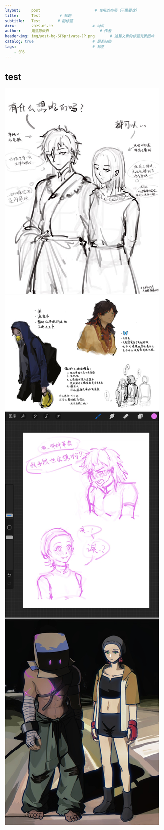 ```yaml
---
layout:     post                         # 使用的布局（不需要改）
title:      Test         # 标题 
subtitle:   Test        # 副标题
date:       2025-05-12 				    # 时间
author:     鬼焦原蛋白 					    # 作者
header-img: img/post-bg-SF6private-JP.png 	    # 这篇文章的标题背景图片
catalog: true 						    # 是否归档
tags:								    # 标签
    - SF6
---
```


# test

<img src="https://github.com/kogaCHNH2COOH/kogaCHNH2COOH.github.io/blob/master/img/post-250514-1.jpg" alt="回归之后" />
<img src="https://github.com/kogaCHNH2COOH/kogaCHNH2COOH.github.io/blob/master/img/post-250514-2.jpg" alt="蝶舞人设" />
<img src="https://github.com/kogaCHNH2COOH/kogaCHNH2COOH.github.io/blob/master/img/post-250514-3.jpg" alt="meme" />
<img src="https://github.com/kogaCHNH2COOH/kogaCHNH2COOH.github.io/blob/master/img/post-250514-4.jpg" alt="纯情哨向" />
